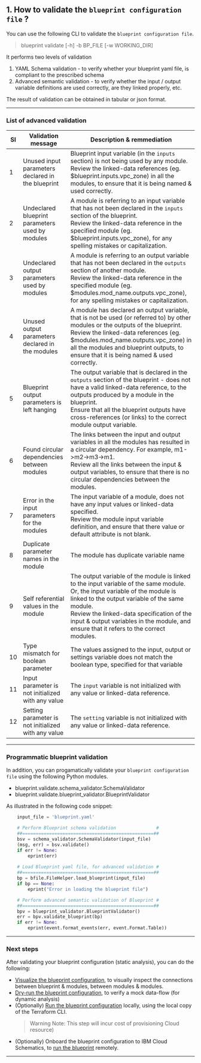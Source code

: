 ## 1. How to validate the `blueprint configuration file` ?

You can use the following CLI to validate the `blueprint configuration file`. 

> blueprint validate [-h] -b BP_FILE [-w WORKING_DIR]

It performs two levels of validation
1. YAML Schema validation - to verify whether your blueprint yaml file, is compliant to the prescribed schema
2. Advanced semantic validation - to verify whether the input / output variable definitions are used correctly, are they linked properly, etc.

The result of validation can be obtained in tabular or json format.

---
### List of advanced validation

| Sl | Validation message | Description & remmediation |
|----|--------------------|----------------------------|
| 1 | Unused input parameters declared in the blueprint | Blueprint input variable (in the `inputs` section) is not being used by any module.  </br>Review the linked-data references (eg. $blueprint.inputs.vpc_zone) in all the modules, to ensure that it is being named & used correctly. | 
| 2 | Undeclared blueprint parameters used by modules | A module is referring to an input variable that has not been declared in the `inputs` section of the blueprint. </br>Review the linked-data reference in the specified module (eg. $blueprint.inputs.vpc_zone), for any spelling mistakes or capitalization. |
| 3 | Undeclared output parameters used by modules | A module is referring to an output variable that has not been declared in the `outputs` section of another module. </br>Review the linked-data reference in the specified module (eg. $modules.mod_name.outputs.vpc_zone), for any spelling mistakes or capitalization. |
| 4 | Unused output parameters declared in the modules | A module has declared an output variable, that is not be used (or referred to) by other modules or the outputs of the blueprint.  </br>Review the linked-data references (eg. $modules.mod_name.outputs.vpc_zone) in all the modules and blueprint outputs, to ensure that it is being named & used correctly. |
| 5 | Blueprint output parameters is left hanging | The output variable that is declared in the `outputs` section of the blueprint - does not have a valid linked-data reference, to the outputs produced by a module in the blueprint. </br>Ensure that all the blueprint outputs have cross-references (or links) to the correct module output variable.|
| 6 | Found circular dependencies between modules | The links between the input and output variables in all the modules has resulted in a circular dependency.  For example, m1->m2->m3->m1.  </br>Review all the links between the input & output variables, to ensure that there is no circular dependencies between the modules. |
| 7 | Error in the input parameters for the modules | The input variable of a module, does not have any input values or linked-data specified. </br>Review the module input variable definition, and ensure that there value or default attribute is not blank. |
| 8 | Duplicate parameter names in the module | The module has duplicate variable name |
| 9 | Self referential values in the module | The output variable of the module is linked to the input variable of the same module. Or, the input variable of the module is linked to the output variable of the same module. </br>Review the linked-data specification of the input & output variables in the module, and ensure that it refers to the correct modules. |
| 10 | Type mismatch for boolean parameter | The values assigned to the input, output or settings variable does not match the boolean type, specified for that variable |
| 11 | Input parameter is not initialized with any value | The `input` variable is not initialized with any value or linked-data reference.|
| 12 | Setting parameter is not initialized with any value | The `setting` variable is not initialized with any value or linked-data reference.|


---
### Programmatic blueprint validation

In addition, you can progamatically validate your `blueprint configuration file` using the following Python modules.
* blueprint.validate.schema_validator.SchemaValidator
* blueprint.validate.blueprint_validator.BlueprintValidator

As illustrated in the following code snippet:

```python
    input_file = 'blueprint.yaml' 

    # Perform Blueprint schema validation               #
    ##=================================================##
    bsv = schema_validator.SchemaValidator(input_file)
    (msg, err) = bsv.validate()
    if err != None:
        eprint(err)
    
    # Load Blueprint yaml file, for advanced validation #
    ##=================================================##
    bp = bfile.FileHelper.load_blueprint(input_file)
    if bp == None:
        eprint("Error in loading the blueprint file")

    # Perform advanced semantic validation of Blueprint #
    ##=================================================##
    bpv = blueprint_validator.BlueprintValidator()
    err = bpv.validate_blueprint(bp)
    if err != None:
        eprint(event.format_events(err, event.Format.Table))

```

---
### Next steps

After validating your blueprint configuration (static analysis), you can do the following:
* [Visualize the blueprint configuration](./07-visualize.md), to visually inspect the connections between blueprint & modules, between modules & modules.
* [Dry-run the blueprint configuration](./06-run.md), to verify a mock data-flow (for dynamic analysis)
* (Optionally) [Run the blueprint configuration](./06-run.md) locally, using the local copy of the Terraform CLI.  
  > Warning Note: This step will incur cost of provisioning Cloud resource)
* (Optionally) Onboard the blueprint configuration to IBM Cloud Schematics, to [run the blueprint](https://cloud.ibm.com/docs/schematics?topic=schematics-create-blueprint-config&interface=ui) remotely.

---
